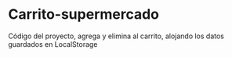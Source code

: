 # Carrito-supermercado
Código del proyecto, agrega y elimina al carrito, alojando los datos guardados en LocalStorage
